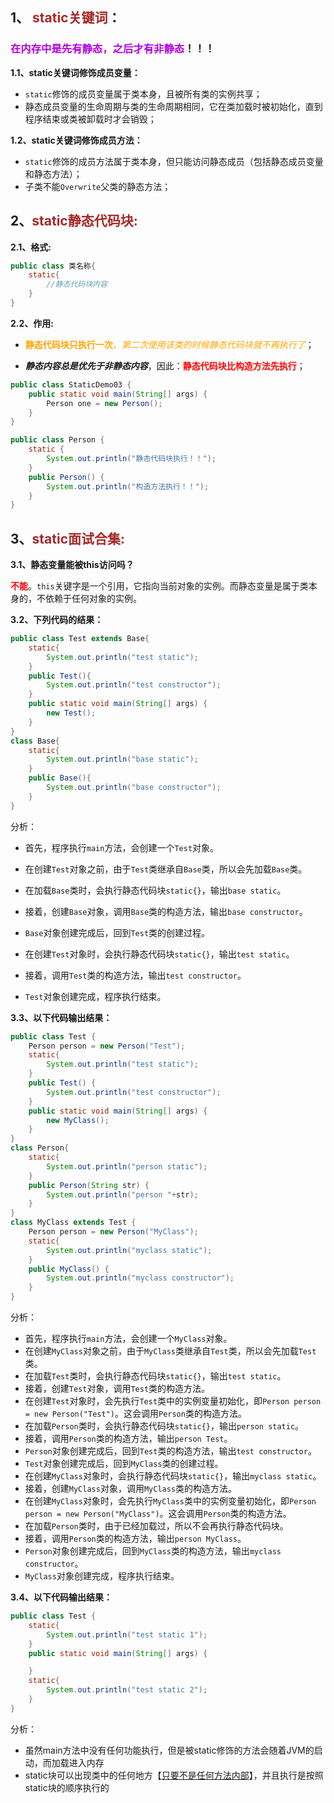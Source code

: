 ## 1、<span style='color:brown'> static关键词</span>：

### <font color='bulue'>**在内存中是先有静态，之后才有非静态**</font>！！！

**1.1、static关键词修饰成员变量：**

- `static`修饰的成员变量属于类本身，且被所有类的实例共享；
- 静态成员变量的生命周期与类的生命周期相同，它在类加载时被初始化，直到程序结束或类被卸载时才会销毁；

**1.2、static关键词修饰成员方法：**

- `static`修饰的成员方法属于类本身，但只能访问静态成员（包括静态成员变量和静态方法）；
- 子类不能`Overwrite`父类的静态方法；



## 2、<span style='color:brown'>**static静态代码块:**</span>

**2.1、格式:**

```java
public class 类名称{
    static{
        //静态代码块内容
    }
}
```

**2.2、作用:**

- <span style='color:orange'>**静态代码块只执行一次**，*第二次使用该类的时候静态代码块就不再执行了*</span>；

- ***静态内容总是优先于非静态内容***，因此：<span style='color:red'>**静态代码块比构造方法先执行**</span>；

```java
public class StaticDemo03 {
    public static void main(String[] args) {
        Person one = new Person();
    }
}
```

```java
public class Person {
    static {
        System.out.println("静态代码块执行！！");
    }
    public Person() {
        System.out.println("构造方法执行！！");
    }
}
```



## 3、<span style='color:brown'>**static面试合集:**</span>

**3.1、静态变量能被this访问吗？**

​		<span style='color:red'>**不能**</span>。`this`关键字是一个引用，它指向当前对象的实例。而静态变量是属于类本身的，不依赖于任何对象的实例。

**3.2、下列代码的结果：**

```java
public class Test extends Base{
    static{
        System.out.println("test static");
    }
    public Test(){
        System.out.println("test constructor");
    }
    public static void main(String[] args) {
        new Test();
    }
}
class Base{
    static{
        System.out.println("base static");
    }
    public Base(){
        System.out.println("base constructor");
    }
}
```

分析：

- 首先，程序执行`main`方法，会创建一个`Test`对象。

- 在创建`Test`对象之前，由于`Test`类继承自`Base`类，所以会先加载`Base`类。
- 在加载`Base`类时，会执行静态代码块`static{}`，输出`base static`。
- 接着，创建`Base`对象，调用`Base`类的构造方法，输出`base constructor`。
- `Base`对象创建完成后，回到`Test`类的创建过程。
- 在创建`Test`对象时，会执行静态代码块`static{}`，输出`test static`。
- 接着，调用`Test`类的构造方法，输出`test constructor`。
- `Test`对象创建完成，程序执行结束。

**3.3、以下代码输出结果：**

```java
public class Test {
    Person person = new Person("Test");
    static{
        System.out.println("test static");
    }
    public Test() {
        System.out.println("test constructor");
    }
    public static void main(String[] args) {
        new MyClass();
    }
}
class Person{
    static{
        System.out.println("person static");
    }
    public Person(String str) {
        System.out.println("person "+str);
    }
}
class MyClass extends Test {
    Person person = new Person("MyClass");
    static{
        System.out.println("myclass static");
    }
    public MyClass() {
        System.out.println("myclass constructor");
    }
}
```

分析：

- 首先，程序执行`main`方法，会创建一个`MyClass`对象。
- 在创建`MyClass`对象之前，由于`MyClass`类继承自`Test`类，所以会先加载`Test`类。
- 在加载`Test`类时，会执行静态代码块`static{}`，输出`test static`。
- 接着，创建`Test`对象，调用`Test`类的构造方法。
- 在创建`Test`对象时，会先执行`Test`类中的实例变量初始化，即`Person person = new Person("Test")`。这会调用`Person`类的构造方法。
- 在加载`Person`类时，会执行静态代码块`static{}`，输出`person static`。
- 接着，调用`Person`类的构造方法，输出`person Test`。
- `Person`对象创建完成后，回到`Test`类的构造方法，输出`test constructor`。
- `Test`对象创建完成后，回到`MyClass`类的创建过程。
- 在创建`MyClass`对象时，会执行静态代码块`static{}`，输出`myclass static`。
- 接着，创建`MyClass`对象，调用`MyClass`类的构造方法。
- 在创建`MyClass`对象时，会先执行`MyClass`类中的实例变量初始化，即`Person person = new Person("MyClass")`。这会调用`Person`类的构造方法。
- 在加载`Person`类时，由于已经加载过，所以不会再执行静态代码块。
- 接着，调用`Person`类的构造方法，输出`person MyClass`。
- `Person`对象创建完成后，回到`MyClass`类的构造方法，输出`myclass constructor`。
- `MyClass`对象创建完成，程序执行结束。

**3.4、以下代码输出结果：**

```java
public class Test {
    static{
        System.out.println("test static 1");
    }
    public static void main(String[] args) {

    }
    static{
        System.out.println("test static 2");
    }
}
```

分析：

- 虽然main方法中没有任何功能执行，但是被static修饰的方法会随着JVM的启动，而加载进入内存
- static块可以出现类中的任何地方【<u>只要不是任何方法内部</u>】，并且执行是按照static块的顺序执行的
